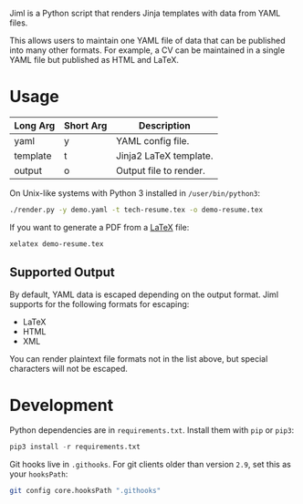 Jiml is a Python script that renders Jinja templates with data from YAML files.

This allows users to maintain one YAML file of data that can be published into many other formats.
For example, a CV can be maintained in a single YAML file but published as HTML and LaTeX.

# Usage

| Long Arg | Short Arg | Description             |
|----------|-----------|-------------------------|
| yaml     | y         | YAML config file.       |
| template | t         | Jinja2 LaTeX template.  |
| output   | o         | Output file to render.  |

On Unix-like systems with Python 3 installed in `/user/bin/python3`:

```bash
./render.py -y demo.yaml -t tech-resume.tex -o demo-resume.tex
```

If you want to generate a PDF from a [LaTeX](https://www.latex-project.org/) file:

```bash
xelatex demo-resume.tex
```

## Supported Output

By default, YAML data is escaped depending on the output format.
Jiml supports for the following formats for escaping:

- LaTeX
- HTML
- XML


You can render plaintext file formats not in the list above, but special characters will not be escaped.

# Development

Python dependencies are in `requirements.txt`. Install them with `pip` or `pip3`:

```python
pip3 install -r requirements.txt
```

Git hooks live in `.githooks`. For git clients older than version `2.9`, set this as your `hooksPath`:

```bash
git config core.hooksPath ".githooks"
```